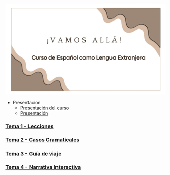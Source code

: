 ![Portada](./00-Introduccion/img/portada.jpg)
- Presentacion
    - [Presentación del curso](/00-Introduccion/README.md)
    - <a href="/00-Introduccion/dist/Presentacion.pdf" target="_blank">Presentación</a>
### [Tema 1 - Lecciones](/01-Lecciones/)
### [Tema 2 - Casos Gramaticales](/02-Casos-Gramaticales/)
### [Tema 3 - Guía de viaje](/03-Guia%20de%20viaje/)
### [Tema 4 - Narrativa Interactiva](/04-Narrativa%20Interactiva/)